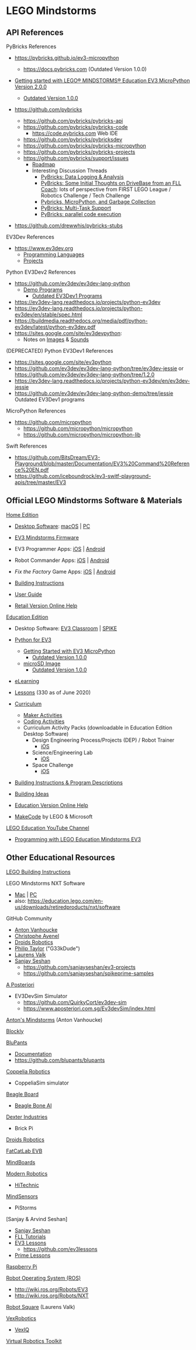 # LEGO Mindstorms


## API References


PyBricks References

- https://pybricks.github.io/ev3-micropython
  - https://docs.pybricks.com (Outdated Version 1.0.0)

- [Getting started with LEGO® MINDSTORMS® Education EV3 MicroPython Version 2.0.0](https://le-www-live-s.legocdn.com/sc/media/files/ev3-micropython/getting-started-with-micropython-v2_enus-810818c6f91786794e324d3e9606b7d2.pdf)
  - [Outdated Version 1.0.0](https://le-www-live-s.legocdn.com/sc/media/files/ev3-micropython/ev3micropythonv100-71d3f28c59a1e766e92a59ff8500818e.pdf)

- https://github.com/pybricks
  - https://github.com/pybricks/pybricks-api
  - https://github.com/pybricks/pybricks-code
    - https://code.pybricks.com Web IDE
  - https://github.com/pybricks/pybricksdev
  - https://github.com/pybricks/pybricks-micropython
  - https://github.com/pybricks/pybricks-projects
  - https://github.com/pybricks/support/issues
    - [Roadmap](https://github.com/pybricks/support/issues/29)
    - Interesting Discussion Threads
      - [PyBricks: Data Logging & Analysis](https://github.com/pybricks/support/issues/7)
      - [PyBricks: Some Initial Thoughts on DriveBase from an FLL Coach](https://github.com/pybricks/support/issues/16): lots of perspective from FIRST LEGO League / Robotics Challenge / Tech Challenge
      - [Pybricks, MicroPython, and Garbage Collection](https://github.com/pybricks/support/issues/21)
      - [PyBricks: Multi-Task Support](https://github.com/pybricks/support/issues/23)
      - [PyBricks: parallel code execution](https://github.com/pybricks/support/issues/27)

- https://github.com/drewwhis/pybricks-stubs


EV3Dev References
- https://www.ev3dev.org
  - [Programming Languages](https://www.ev3dev.org/docs/programming-languages)
  - [Projects](https://www.ev3dev.org/projects)

Python EV3Dev2 References
- https://github.com/ev3dev/ev3dev-lang-python
  - [Demo Programs](https://github.com/ev3dev/ev3dev-lang-python-demo)
    - [Outdated EV3Dev1 Programs](https://github.com/ev3dev/ev3dev-lang-python-demo/tree/jessie)
- https://ev3dev-lang.readthedocs.io/projects/python-ev3dev
- https://ev3dev-lang.readthedocs.io/projects/python-ev3dev/en/stable/spec.html
- https://buildmedia.readthedocs.org/media/pdf/python-ev3dev/latest/python-ev3dev.pdf
- https://sites.google.com/site/ev3devpython:
  - Notes on [Images](https://sites.google.com/site/ev3python/learn_ev3_python/screen/bmp-image-collection) & [Sounds](https://sites.google.com/site/ev3python/learn_ev3_python/loudspeaker_speech) 

(DEPRECATED) Python EV3Dev1 References
- https://sites.google.com/site/ev3python
- https://github.com/ev3dev/ev3dev-lang-python/tree/ev3dev-jessie or https://github.com/ev3dev/ev3dev-lang-python/tree/1.2.0
- https://ev3dev-lang.readthedocs.io/projects/python-ev3dev/en/ev3dev-jessie
- https://github.com/ev3dev/ev3dev-lang-python-demo/tree/jessie Outdated EV3Dev1 programs


MicroPython References
- https://github.com/micropython
  - https://github.com/micropython/micropython
  - https://github.com/micropython/micropython-lib


Swift References
- https://github.com/BitsDream/EV3-Playground/blob/master/Documentation/EV3%20Command%20Reference%20EN.pdf
- https://github.com/iceboundrock/ev3-switf-playground-apis/tree/master/EV3


## Official LEGO Mindstorms Software & Materials


[Home Edition](https://www.lego.com/en-us/themes/mindstorms/downloads)

- [Desktop Software](https://www.lego.com/en-us/themes/mindstorms/downloads): [macOS](https://go.api.education.lego.com/v1/lms-scratch-retail#nourlrewrite) | [PC](https://go.api.education.lego.com/v1/lms-ev3_en-us_win32#nourlrewrite)
  
- [EV3 Mindstorms Firmware](https://ev3manager.education.lego.com)

- EV3 Programmer Apps: [iOS](https://apps.apple.com/us/app/lego-mindstorms-ev3-programmer/id1039354955) | [Android](https://play.google.com/store/apps/details?id=com.lego.mindstorms.ev3programmer)
  
- Robot Commander Apps: [iOS](https://apps.apple.com/us/app/lego-mindstorms-robot-commander/id681786521) | [Android](https://play.google.com/store/apps/details?id=com.lego.mindstorms.robotcommander)
  
- _Fix the Factory_ Game Apps: [iOS](https://apps.apple.com/us/app/lego-mindstorms-fix-factory/id671493323) | [Android](https://play.google.com/store/apps/details?id=com.lego.mindstorms.fixthefactory)
   
- [Building Instructions](https://www.lego.com/en-us/themes/mindstorms/buildarobot)

- [User Guide](https://www.lego.com/cdn/cs/set/assets/bltbef4d6ce0f40363c/LMSUser_Guide_LEGO_MINDSTORMS_EV3_11_Tablet_ENUS.pdf)

- [Retail Version Online Help](https://ev3-help-online.api.education.lego.com/Retail/en-us/index.html)


[Education Edition](https://education.lego.com/en-us/downloads/mindstorms-ev3)

- Desktop Software: [EV3 Classroom](https://education.lego.com/en-us/downloads/mindstorms-ev3/software) | [SPIKE](https://education.lego.com/en-us/downloads/spike-prime/software)

- [Python for EV3](https://education.lego.com/en-us/support/mindstorms-ev3/python-for-ev3)
  - [Getting Started with EV3 MicroPython](https://le-www-live-s.legocdn.com/sc/media/files/ev3-micropython/getting-started-with-micropython-v2_enus-810818c6f91786794e324d3e9606b7d2.pdf)
     - [Outdated Version 1.0.0](https://le-www-live-s.legocdn.com/sc/media/files/ev3-micropython/ev3micropythonv100-71d3f28c59a1e766e92a59ff8500818e.pdf)
  - [microSD Image](https://le-www-live-s.legocdn.com/sc/media/files/ev3-micropython/getting-started-with-micropython-v2_enus-810818c6f91786794e324d3e9606b7d2.pdf)
    - [Outdated Version 1.0.0](https://le-www-live-s.legocdn.com/sc/media/files/ev3-micropython/ev3micropythonv100sdcardimage-4b8c8333736fafa1977ee7accbd3338f.zip)

- [eLearning](https://elearning.legoeducation.com)

- [Lessons](https://education.lego.com/en-us/lessons?rows=100) (330 as of June 2020)

- [Curriculum](https://education.lego.com/en-us/downloads/mindstorms-ev3/curriculum)
  - [Maker Activities](https://le-www-live-s.legocdn.com/downloads/LME-EV3/LME-EV3_MAKER_1.0_en-US.pdf)
  - [Coding Activities](https://le-www-live-s.legocdn.com/downloads/LME-EV3/LME-EV3_Coding-activities_2.0_en-US.pdf)
  - Curriculum Activity Packs (downloadable in Education Edition Desktop Software)
    - Design Engineering Process/Projects (DEP) / Robot Trainer 
      - [iOS](https://le-www-live-s.legocdn.com/downloads/LME-EV3/LME-EV3_DEP-full-setup_1.4.2_en-US_OSX.dmg)
    - Science/Engineering Lab
      - [iOS](https://le-www-live-s.legocdn.com/downloads/LME-EV3/LME-EV3_SCIENCE-full-setup_1.4.2_en-US_OSX.dmg)
    - Space Challenge
      - [iOS](https://le-www-live-s.legocdn.com/downloads/LME-EV3/LME-EV3_SPACE-full-setup_1.4.2_en-US_OSX.dmg)

- [Building Instructions & Program Descriptions](https://education.lego.com/en-us/support/mindstorms-ev3/building-instructions)

- [Building Ideas](https://education.lego.com/en-us/resources/building%20ideas)

- [Education Version Online Help](https://ev3-help-online.api.education.lego.com/Education/en-us/index.html)

- [MakeCode](https://makecode.mindstorms.com) by LEGO & Microsoft


[LEGO Education YouTube Channel](https://www.youtube.com/channel/UC2RjB15PI3IsXCDifNGTG9w)
- [Programming with LEGO Education Mindstorms EV3](https://www.youtube.com/playlist?list=PLXNn7QnqlNpjcIie_4j-I70NepPsT6ekK)


## Other Educational Resources

[LEGO Building Instructions](https://www.lego.com/en-us/service/buildinginstructions)

LEGO Mindstorms NXT Software
- [Mac](https://www.lego.com/assets/franchisesites/mindstorms/mac-window-installers/nxt-g-installer-v2.0f6-mac.zip#nourlrewrite) | [PC](https://www.lego.com/assets/franchisesites/mindstorms/mac-window-installers/nxt-g-installer-v2.0f6-windows.zip#nourlrewrite)
- also: https://education.lego.com/en-us/downloads/retiredproducts/nxt/software

GitHub Community
- [Anton Vanhoucke](https://github.com/antonvh)
- [Christophe Avenel](https://github.com/cavenel/ev3dev_examples)
- [Droids Robotics](https://github.com/droidsrobotics/projects)
- [Philip Taylor](https://github.com/G33kDude/pyev3) ("G33kDude")
- [Laurens Valk](https://github.com/laurensvalk)
- [Sanjay Seshan](http://sanjay.seshan.org)
  - https://github.com/sanjayseshan/ev3-projects
  - https://github.com/sanjayseshan/spikeprime-samples

[A Posteriori](https://www.aposteriori.com.sg)
- EV3DevSim Simulator
  - https://github.com/QuirkyCort/ev3dev-sim
  - https://www.aposteriori.com.sg/Ev3devSim/index.html

[Anton's Mindstorms](https://antonsmindstorms.com) (Anton Vanhoucke)

[Blockly](https://developers.google.com/blockly)

[BluPants](https://blupants.com)
- [Documentation](https://blupants.org/help)
- https://github.com/blupants/blupants

[Coppelia Robotics](https://www.coppeliarobotics.com)
- CoppeliaSim simulator

[Beagle Board](https://beagleboard.org)
- [Beagle Bone AI](https://beagleboard.org/bone)

[Dexter Industries](https://www.dexterindustries.com)
- Brick Pi

[Droids Robotics](http://www.droidsrobotics.org)

[FatCatLab EVB](https://www.kickstarter.com/projects/fatcatlab/evb-replace-the-brain-of-your-lego-ev3-with-beagle)

[MindBoards](https://github.com/mindboards)

[Modern Robotics](https://modernroboticsinc.com)
- [HiTechnic](https://www.hitechnic.com)

[MindSensors](http://www.mindsensors.com)
- PiStorms

[Sanjay & Arvind Seshan]
- [Sanjay Seshan](http://sanjay.seshan.org)
- [FLL Tutorials](http://FLLTutorials.com)
- [EV3 Lessons](http://ev3lessons.com)
  - https://github.com/ev3lessons
- [Prime Lessons](http://primelessons.org)

[Raspberry Pi](https://www.raspberrypi.org)

[Robot Operating System (ROS)](https://www.ros.org)
- http://wiki.ros.org/Robots/EV3
- http://wiki.ros.org/Robots/NXT

[Robot Square](http://robotsquare.com) (Laurens Valk)

[VexRobotics](https://www.vexrobotics.com)
- [VexIQ](https://www.vexrobotics.com/vexiq)

[Virtual Robotics Toolkit](https://www.virtualroboticstoolkit.com)
